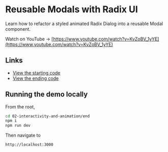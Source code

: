 # Reusable Modals with Radix UI

Learn how to refactor a styled animated Radix Dialog into a reusable Modal component.

Watch on YouTube → [https://www.youtube.com/watch?v=KvZoBV_1yYE](https://www.youtube.com/watch?v=KvZoBV_1yYE)

## Links

- [View the starting code](./begin/app/page.tsx)
- [View the ending code](./end/app/page.tsx)

## Running the demo locally

From the root,

```sh
cd 02-interactivity-and-animation/end
npm i
npm run dev
```

Then navigate to

```
http://localhost:3000
```

